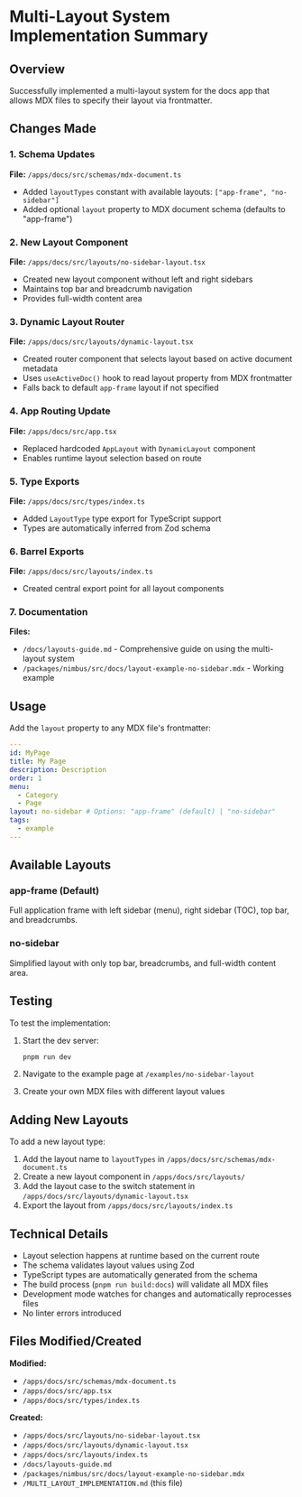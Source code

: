 # Multi-Layout System Implementation Summary

## Overview

Successfully implemented a multi-layout system for the docs app that allows MDX
files to specify their layout via frontmatter.

## Changes Made

### 1. Schema Updates

**File:** `/apps/docs/src/schemas/mdx-document.ts`

- Added `layoutTypes` constant with available layouts:
  `["app-frame", "no-sidebar"]`
- Added optional `layout` property to MDX document schema (defaults to
  "app-frame")

### 2. New Layout Component

**File:** `/apps/docs/src/layouts/no-sidebar-layout.tsx`

- Created new layout component without left and right sidebars
- Maintains top bar and breadcrumb navigation
- Provides full-width content area

### 3. Dynamic Layout Router

**File:** `/apps/docs/src/layouts/dynamic-layout.tsx`

- Created router component that selects layout based on active document metadata
- Uses `useActiveDoc()` hook to read layout property from MDX frontmatter
- Falls back to default `app-frame` layout if not specified

### 4. App Routing Update

**File:** `/apps/docs/src/app.tsx`

- Replaced hardcoded `AppLayout` with `DynamicLayout` component
- Enables runtime layout selection based on route

### 5. Type Exports

**File:** `/apps/docs/src/types/index.ts`

- Added `LayoutType` type export for TypeScript support
- Types are automatically inferred from Zod schema

### 6. Barrel Exports

**File:** `/apps/docs/src/layouts/index.ts`

- Created central export point for all layout components

### 7. Documentation

**Files:**

- `/docs/layouts-guide.md` - Comprehensive guide on using the multi-layout
  system
- `/packages/nimbus/src/docs/layout-example-no-sidebar.mdx` - Working example

## Usage

Add the `layout` property to any MDX file's frontmatter:

```yaml
---
id: MyPage
title: My Page
description: Description
order: 1
menu:
  - Category
  - Page
layout: no-sidebar # Options: "app-frame" (default) | "no-sidebar"
tags:
  - example
---
```

## Available Layouts

### app-frame (Default)

Full application frame with left sidebar (menu), right sidebar (TOC), top bar,
and breadcrumbs.

### no-sidebar

Simplified layout with only top bar, breadcrumbs, and full-width content area.

## Testing

To test the implementation:

1. Start the dev server:

   ```bash
   pnpm run dev
   ```

2. Navigate to the example page at `/examples/no-sidebar-layout`

3. Create your own MDX files with different layout values

## Adding New Layouts

To add a new layout type:

1. Add the layout name to `layoutTypes` in
   `/apps/docs/src/schemas/mdx-document.ts`
2. Create a new layout component in `/apps/docs/src/layouts/`
3. Add the layout case to the switch statement in
   `/apps/docs/src/layouts/dynamic-layout.tsx`
4. Export the layout from `/apps/docs/src/layouts/index.ts`

## Technical Details

- Layout selection happens at runtime based on the current route
- The schema validates layout values using Zod
- TypeScript types are automatically generated from the schema
- The build process (`pnpm run build:docs`) will validate all MDX files
- Development mode watches for changes and automatically reprocesses files
- No linter errors introduced

## Files Modified/Created

**Modified:**

- `/apps/docs/src/schemas/mdx-document.ts`
- `/apps/docs/src/app.tsx`
- `/apps/docs/src/types/index.ts`

**Created:**

- `/apps/docs/src/layouts/no-sidebar-layout.tsx`
- `/apps/docs/src/layouts/dynamic-layout.tsx`
- `/apps/docs/src/layouts/index.ts`
- `/docs/layouts-guide.md`
- `/packages/nimbus/src/docs/layout-example-no-sidebar.mdx`
- `/MULTI_LAYOUT_IMPLEMENTATION.md` (this file)
